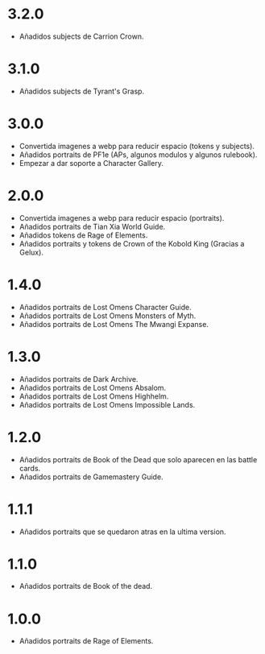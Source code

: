 # 3.2.0

-	Añadidos subjects de Carrion Crown.

# 3.1.0

-	Añadidos subjects de Tyrant's Grasp.

# 3.0.0

-	Convertida imagenes a webp para reducir espacio (tokens y subjects).
-	Añadidos portraits de PF1e (APs, algunos modulos y algunos rulebook).
-	Empezar a dar soporte a Character Gallery.

# 2.0.0

-	Convertida imagenes a webp para reducir espacio (portraits).
-	Añadidos portraits de Tian Xia World Guide.
-	Añadidos tokens de Rage of Elements.
-	Añadidos portraits y tokens de Crown of the Kobold King (Gracias a Gelux).

# 1.4.0

-	Añadidos portraits de Lost Omens Character Guide.
-	Añadidos portraits de Lost Omens Monsters of Myth.
-	Añadidos portraits de Lost Omens The Mwangi Expanse.

# 1.3.0

-	Añadidos portraits de Dark Archive.
-	Añadidos portraits de Lost Omens Absalom.
-	Añadidos portraits de Lost Omens Highhelm.
-	Añadidos portraits de Lost Omens Impossible Lands.

# 1.2.0

-	Añadidos portraits de Book of the Dead que solo aparecen en las battle cards.
-	Añadidos portraits de Gamemastery Guide.

# 1.1.1

-	Añadidos portraits que se quedaron atras en la ultima version.

# 1.1.0

-   Añadidos portraits de Book of the dead.

# 1.0.0

-	Añadidos portraits de Rage of Elements.
